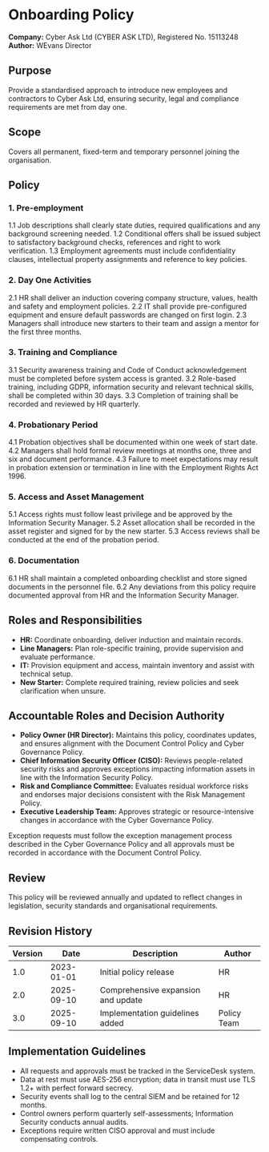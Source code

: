 # Onboarding Policy

**Company:** Cyber Ask Ltd (CYBER ASK LTD), Registered No. 15113248
**Author:** WEvans Director

## Purpose
Provide a standardised approach to introduce new employees and contractors to Cyber Ask Ltd, ensuring security, legal and compliance requirements are met from day one.

## Scope
Covers all permanent, fixed-term and temporary personnel joining the organisation.

## Policy
### 1. Pre-employment
1.1 Job descriptions shall clearly state duties, required qualifications and any background screening needed.
1.2 Conditional offers shall be issued subject to satisfactory background checks, references and right to work verification.
1.3 Employment agreements must include confidentiality clauses, intellectual property assignments and reference to key policies.

### 2. Day One Activities
2.1 HR shall deliver an induction covering company structure, values, health and safety and employment policies.
2.2 IT shall provide pre-configured equipment and ensure default passwords are changed on first login.
2.3 Managers shall introduce new starters to their team and assign a mentor for the first three months.

### 3. Training and Compliance
3.1 Security awareness training and Code of Conduct acknowledgement must be completed before system access is granted.
3.2 Role-based training, including GDPR, information security and relevant technical skills, shall be completed within 30 days.
3.3 Completion of training shall be recorded and reviewed by HR quarterly.

### 4. Probationary Period
4.1 Probation objectives shall be documented within one week of start date.
4.2 Managers shall hold formal review meetings at months one, three and six and document performance.
4.3 Failure to meet expectations may result in probation extension or termination in line with the Employment Rights Act 1996.

### 5. Access and Asset Management
5.1 Access rights must follow least privilege and be approved by the Information Security Manager.
5.2 Asset allocation shall be recorded in the asset register and signed for by the new starter.
5.3 Access reviews shall be conducted at the end of the probation period.

### 6. Documentation
6.1 HR shall maintain a completed onboarding checklist and store signed documents in the personnel file.
6.2 Any deviations from this policy require documented approval from HR and the Information Security Manager.

## Roles and Responsibilities
- **HR:** Coordinate onboarding, deliver induction and maintain records.
- **Line Managers:** Plan role-specific training, provide supervision and evaluate performance.
- **IT:** Provision equipment and access, maintain inventory and assist with technical setup.
- **New Starter:** Complete required training, review policies and seek clarification when unsure.

## Accountable Roles and Decision Authority

- **Policy Owner (HR Director):** Maintains this policy, coordinates updates, and ensures alignment with the Document Control Policy and Cyber Governance Policy.
- **Chief Information Security Officer (CISO):** Reviews people-related security risks and approves exceptions impacting information assets in line with the Information Security Policy.
- **Risk and Compliance Committee:** Evaluates residual workforce risks and endorses major decisions consistent with the Risk Management Policy.
- **Executive Leadership Team:** Approves strategic or resource-intensive changes in accordance with the Cyber Governance Policy.

Exception requests must follow the exception management process described in the Cyber Governance Policy and all approvals must be recorded in accordance with the Document Control Policy.

## Review
This policy will be reviewed annually and updated to reflect changes in legislation, security standards and organisational requirements.

## Revision History
| Version | Date       | Description                        | Author |
| ------- | ---------- | ---------------------------------- | ------ |
| 1.0     | 2023-01-01 | Initial policy release             | HR     |
| 2.0     | 2025-09-10 | Comprehensive expansion and update | HR     |
| 3.0     | 2025-09-10 | Implementation guidelines added | Policy Team |

## Implementation Guidelines
- All requests and approvals must be tracked in the ServiceDesk system.
- Data at rest must use AES-256 encryption; data in transit must use TLS 1.2+ with perfect forward secrecy.
- Security events shall log to the central SIEM and be retained for 12 months.
- Control owners perform quarterly self-assessments; Information Security conducts annual audits.
- Exceptions require written CISO approval and must include compensating controls.

